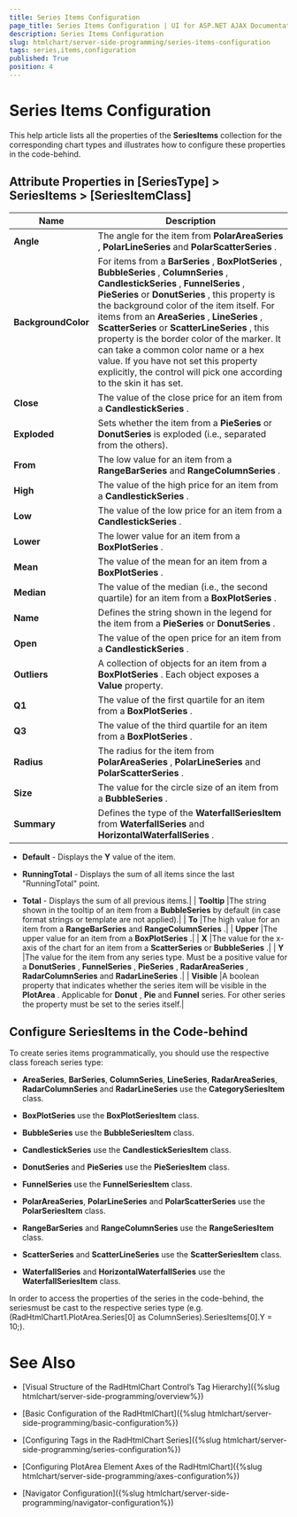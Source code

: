 ```yaml
---
title: Series Items Configuration
page_title: Series Items Configuration | UI for ASP.NET AJAX Documentation
description: Series Items Configuration
slug: htmlchart/server-side-programming/series-items-configuration
tags: series,items,configuration
published: True
position: 4
---
```


# Series Items Configuration



This help article lists all the properties of the __SeriesItems__ collection	for the corresponding chart types and illustrates how to configure these properties in the code-behind.

## Attribute Properties in [SeriesType] > SeriesItems > [SeriesItemClass]


|  __Name__  |  __Description__  |
| ------ | ------ |
| __Angle__ |The angle for the item from __PolarAreaSeries__ , __PolarLineSeries__ and __PolarScatterSeries__ .|
| __BackgroundColor__ |For items from a __BarSeries__ , __BoxPlotSeries__ , __BubbleSeries__ , __ColumnSeries__ , __CandlestickSeries__ , __FunnelSeries__ , __PieSeries__ or __DonutSeries__ , this property is the	background color of the item itself. For items from an __AreaSeries__ , __LineSeries__ , __ScatterSeries__ or __ScatterLineSeries__ , this property is the border color of	the marker. It can take a common color name or a hex value. If you have not set this property explicitly, the control will pick one according to	the skin it has set.|
| __Close__ |The value of the close price for an item from a __CandlestickSeries__ .|
| __Exploded__ |Sets whether the item from a __PieSeries__ or __DonutSeries__ is exploded (i.e., separated from the others).|
| __From__ |The low value for an item from a __RangeBarSeries__ and __RangeColumnSeries__ .|
| __High__ |The value of the high price for an item from a __CandlestickSeries__ .|
| __Low__ |The value of the low price for an item from a __CandlestickSeries__ .|
| __Lower__ |The lower value for an item from a __BoxPlotSeries__ .|
| __Mean__ |The value of the mean for an item from a __BoxPlotSeries__ .|
| __Median__ |The value of the median (i.e., the second quartile) for an item from a __BoxPlotSeries__ .|
| __Name__ |Defines the string shown in the legend for the item from a __PieSeries__ or __DonutSeries__ .|
| __Open__ |The value of the open price for an item from a __CandlestickSeries__ .|
| __Outliers__ |A collection of <Outlier> objects for an item from a __BoxPlotSeries__ .	Each <Outlier> object exposes a __Value__ property.|
| __Q1__ |The value of the first quartile for an item from a __BoxPlotSeries__ .|
| __Q3__ |The value of the third quartile for an item from a __BoxPlotSeries__ .|
| __Radius__ |The radius for the item from __PolarAreaSeries__ , __PolarLineSeries__ and __PolarScatterSeries__ .|
| __Size__ |The value for the circle size of an item from a __BubbleSeries__ .|
| __Summary__ |Defines the type of the __WaterfallSeriesItem__ from __WaterfallSeries__ and __HorizontalWaterfallSeries__ .

*  __Default__ - Displays the __Y__ value of the item.

*  __RunningTotal__ - Displays the sum of all items since the last "RunningTotal" point.

*  __Total__ - Displays the sum of all previous items.|
| __Tooltip__ |The string shown in the tooltip of an item from a __BubbleSeries__ by default (in case format strings or template are not applied).|
| __To__ |The high value for an item from a __RangeBarSeries__ and __RangeColumnSeries__ .|
| __Upper__ |The upper value for an item from a __BoxPlotSeries__ .|
| __X__ |The value for the x-axis of the chart for an item from a __ScatterSeries__ or __BubbleSeries__ .|
| __Y__ |The value for the item from any series type. Must be a positive value for a __DonutSeries__ , __FunnelSeries__ , __PieSeries__ , __RadarAreaSeries__ , __RadarColumnSeries__ and __RadarLineSeries__ .|
| __Visible__ |A boolean property that indicates whether the series item will be visible in the __PlotArea__ . Applicable for __Donut__ , __Pie__ and __Funnel__ series. For other series the property must be set to the series itself.|

## Configure SeriesItems in the Code-behind

To create series items programmatically, you should use the respective class foreach series type:

* __AreaSeries__, __BarSeries__, __ColumnSeries__, __LineSeries__, __RadarAreaSeries__, __RadarColumnSeries__ and __RadarLineSeries__ use the __CategorySeriesItem__ class.

* __BoxPlotSeries__ use the __BoxPlotSeriesItem__ class.

* __BubbleSeries__ use the __BubbleSeriesItem__ class.

* __CandlestickSeries__ use the __CandlestickSeriesItem__ class.

* __DonutSeries__ and __PieSeries__ use the __PieSeriesItem__ class.

* __FunnelSeries__ use the __FunnelSeriesItem__ class.

* __PolarAreaSeries__, __PolarLineSeries__ and __PolarScatterSeries__ use the __PolarSeriesItem__ class.

* __RangeBarSeries__ and __RangeColumnSeries__ use the __RangeSeriesItem__ class.

* __ScatterSeries__ and __ScatterLineSeries__ use the __ScatterSeriesItem__ class.

* __WaterfallSeries__ and __HorizontalWaterfallSeries__ use the __WaterfallSeriesItem__ class.

In order to access the properties of the series in the code-behind, the seriesmust be cast to the respective series type (e.g. (RadHtmlChart1.PlotArea.Series[0] as ColumnSeries).SeriesItems[0].Y = 10;).

# See Also

 * [Visual Structure of the RadHtmlChart Control’s Tag Hierarchy]({%slug htmlchart/server-side-programming/overview%})

 * [Basic Configuration of the RadHtmlChart]({%slug htmlchart/server-side-programming/basic-configuration%})

 * [Configuring Tags in the RadHtmlChart Series]({%slug htmlchart/server-side-programming/series-configuration%})

 * [Configuring PlotArea Element Axes of the RadHtmlChart]({%slug htmlchart/server-side-programming/axes-configuration%})

 * [Navigator Configuration]({%slug htmlchart/server-side-programming/navigator-configuration%})
